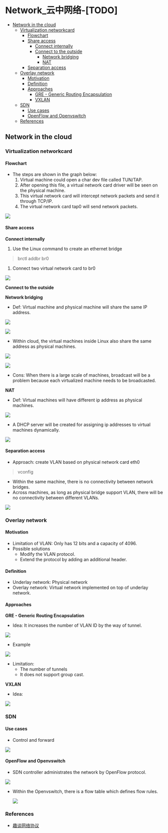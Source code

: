 # Network\_云中网络-\[TODO\]

* [Network in the cloud](network-yun-zhong-wang-luo.md#network-in-the-cloud)
  * [Virtualization networkcard](network-yun-zhong-wang-luo.md#virtualization-networkcard)
    * [Flowchart](network-yun-zhong-wang-luo.md#flowchart)
    * [Share access](network-yun-zhong-wang-luo.md#share-access)
      * [Connect internally](network-yun-zhong-wang-luo.md#connect-internally)
      * [Connect to the outside](network-yun-zhong-wang-luo.md#connect-to-the-outside)
        * [Network bridging](network-yun-zhong-wang-luo.md#network-bridging)
        * [NAT](network-yun-zhong-wang-luo.md#nat)
    * [Separation access](network-yun-zhong-wang-luo.md#separation-access)
  * [Overlay network](network-yun-zhong-wang-luo.md#overlay-network)
    * [Motivation](network-yun-zhong-wang-luo.md#motivation)
    * [Definition](network-yun-zhong-wang-luo.md#definition)
    * [Approaches](network-yun-zhong-wang-luo.md#approaches)
      * [GRE - Generic Routing Encapsulation](network-yun-zhong-wang-luo.md#gre---generic-routing-encapsulation)
      * [VXLAN](network-yun-zhong-wang-luo.md#vxlan)
  * [SDN](network-yun-zhong-wang-luo.md#sdn)
    * [Use cases](network-yun-zhong-wang-luo.md#use-cases)
    * [OpenFlow and Openvswitch](network-yun-zhong-wang-luo.md#openflow-and-openvswitch)
  * [References](network-yun-zhong-wang-luo.md#references)

## Network in the cloud

### Virtualization networkcard

#### Flowchart

* The steps are shown in the graph below:
  1. Virtual machine could open a char dev file called TUN/TAP.
  2. After opening this file, a virtual network card driver will be seen on the physical machine. 
  3. This virtual network card will intercept network packets and send it through TCP/IP. 
  4. The virtual network card tap0 will send network packets. 

![](.gitbook/assets/virtualization_networkcard.png)

#### Share access

**Connect internally**

1. Use the Linux command to create an ethernet bridge 

> brctl addbr br0

1. Connect two virtual network card to br0

![](.gitbook/assets/virtualization_networkcard_share.png)

**Connect to the outside**

**Network bridging**

* Def: Virtual machine and physical machine will share the same IP address. 

![](.gitbook/assets/virtualization_networkcard_share_bridging.png)

![](.gitbook/assets/virtualization_networkcard_share_bridging_flattened.png)

* Within cloud, the virtual machines inside Linux also share the same address as physical machines. 

![](.gitbook/assets/virtualization_networkcard_cloud.png)

![](.gitbook/assets/virtualization_networkcard_cloud_flattened.png)

* Cons: When there is a large scale of machines, broadcast will be a problem because each virtualized machine needs to be broadcasted. 

**NAT**

* Def: Virtual machines will have different ip address as physical machines. 

![](.gitbook/assets/virtualization_networkcard_nat.png)

* A DHCP server will be created for assigning ip addresses to virtual machines dynamically. 

![](.gitbook/assets/virtualization_networkcard_nat_dhcp.png)

#### Separation access

* Approach: create VLAN based on physical network card eth0

> vconfig

* Within the same machine, there is no connectivity between network bridges. 
* Across machines, as long as physical bridge support VLAN, there will be no connectivity between different VLANs. 

![](.gitbook/assets/virtualization_networkcard_separation.png)

### Overlay network

#### Motivation

* Limitation of VLAN: Only has 12 bits and a capacity of 4096. 
* Possible solutions
  * Modify the VLAN protocol.
  * Extend the protocol by adding an additional header. 

#### Definition

* Underlay network: Physical network
* Overlay network: Virtual network implemented on top of underlay network. 

#### Approaches

**GRE - Generic Routing Encapsulation**

* Idea: It increases the number of VLAN ID by the way of tunnel. 

![](.gitbook/assets/virtualization_overlay_gre.png)

* Example

![](.gitbook/assets/virtualization_overlay_gre_example.png)

* Limitation:
  * The number of tunnels
  * It does not support group cast. 

**VXLAN**

* Idea:

![](.gitbook/assets/virtualization_overlay_VXLAN.png)

### SDN

#### Use cases

* Control and forward

![](.gitbook/assets/virtualization_sdn.png)

#### OpenFlow and Openvswitch

* SDN controller administrates the network by OpenFlow protocol. 

![](.gitbook/assets/virtualization_sdn_openflow.png)

* Within the Openvswitch, there is a flow table which defines flow rules. 

  ![](.gitbook/assets/virtualization_sdn_openflow_2.png)

### References

* [趣谈网络协议](https://time.geekbang.org/column/article/10742)

